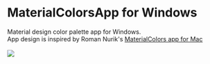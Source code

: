 # MaterialColorsApp for Windows
Material design color palette app for Windows.
<br>
App design is inspired by Roman Nurik's <a href="https://github.com/romannurik/MaterialColorsApp">MaterialColors app for Mac</a>
<br><br>
<img src="http://www.codeswitch.in/images/MaterialColors.PNG"/>
